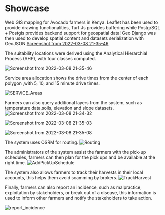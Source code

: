 # Showcase
Web GIS mapping for Avocado farmers in Kenya. Leaflet has been used to provide drawing functionalities, Turf Js provides buffering while PostgrSQL + Postgis provides backend support for geospatial data!
Geo Django was then used to develop spatial content and datasets serialization with GeoJSON
[Screenshot from 2022-03-08 21-35-46](https://user-images.githubusercontent.com/42302441/166160429-a3b2fa67-5b13-40d8-91f4-6a0590ff7553.png)

The suitability locations were derived using the Analytical Hierarchial Process (AHP), with four classes computed.

![Screenshot from 2022-03-08 21-35-46](https://user-images.githubusercontent.com/42302441/166160890-11dc29ab-6729-4ea1-91bb-e524f62c79b5.png)


Service area allocation shows the drive times from the center of each polygon ,with 5, 10, and 15 minute drive times.

![SERVICE_Areas](https://user-images.githubusercontent.com/42302441/166160437-1f262367-ccc9-4330-9f75-d43ad132c931.png)

Farmers can also query additional layers from the system, such as temperature data,soils, elevation and slope datasets.
![Screenshot from 2022-03-08 21-34-32](https://user-images.githubusercontent.com/42302441/166160816-271dcbc1-2204-4c77-8275-03ad1b004943.png)

![Screenshot from 2022-03-08 21-35-03](https://user-images.githubusercontent.com/42302441/166160849-54134e08-7d88-4f2c-b2ae-783f7327be1e.png)

![Screenshot from 2022-03-08 21-35-08](https://user-images.githubusercontent.com/42302441/166160853-c5b28906-8c76-4dbd-abcd-3830b652ac27.png)





The system uses OSRM for routing.
![Routing](https://user-images.githubusercontent.com/42302441/166160778-ff7a677f-918e-489d-a247-9db05ec6b2a1.png)

The administrators of the system assist the farmers with the pick-up schedules, farmers can then plan for the pick ups and be available at the right time.
![AddPickUpSchedule](https://user-images.githubusercontent.com/42302441/166160804-a5d5005a-48b5-40e4-ae62-656e251a4c7b.png)

The system also allows farmers to track their harvests in their local accounts, this helps them avoid scamming by brokers.
![TrackHarvest](https://user-images.githubusercontent.com/42302441/166160791-f26f5ce2-71b7-41c9-9432-1cacf7956022.png)

Finally, farmers can also report an incidence, such as malpractice, exploitation by stakeholders, or break out of a disease, this information is used to inform other farmers and notify the stakeholders to take action.

![report_incidence](https://user-images.githubusercontent.com/42302441/166160770-3b548e04-8072-496c-876a-21108e57cc17.png)
